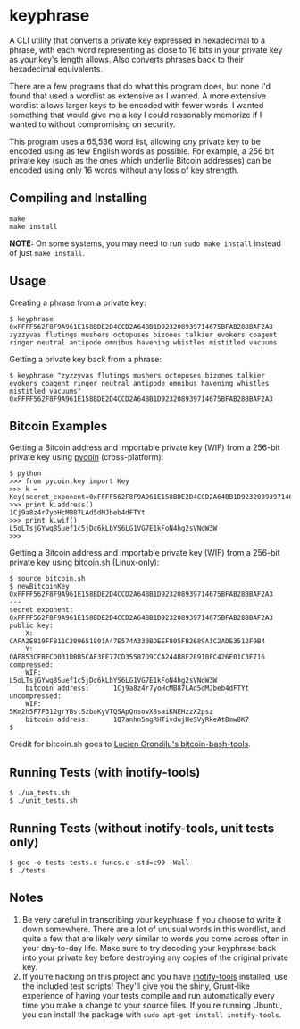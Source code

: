 keyphrase
=========

A CLI utility that converts a private key expressed in hexadecimal to a phrase, with each word representing as close to 16 bits in your private key as your key's length allows. Also converts phrases back to their hexadecimal equivalents.

There are a few programs that do what this program does, but none I'd found that used a wordlist as extensive as I wanted. A more extensive wordlist allows larger keys to be encoded with fewer words. I wanted something that would give me a key I could reasonably memorize if I wanted to without compromising on security.

This program uses a 65,536 word list, allowing *any* private key to be encoded using as few English words as possible. For example, a 256 bit private key (such as the ones which underlie Bitcoin addresses) can be encoded using only 16 words without any loss of key strength.


## Compiling and Installing

    make
    make install

**NOTE:** On some systems, you may need to run `sudo make install` instead of just `make install`.


## Usage
    
Creating a phrase from a private key:

    $ keyphrase 0xFFFF562F8F9A961E158BDE2D4CCD2A64BB1D923208939714675BFAB28BBAF2A3
    zyzzyvas flutings mushers octopuses bizones talkier evokers coagent ringer neutral antipode omnibus havening whistles mistitled vacuums
    

Getting a private key back from a phrase:

    $ keyphrase "zyzzyvas flutings mushers octopuses bizones talkier evokers coagent ringer neutral antipode omnibus havening whistles mistitled vacuums"
    0xFFFF562F8F9A961E158BDE2D4CCD2A64BB1D923208939714675BFAB28BBAF2A3


## Bitcoin Examples

Getting a Bitcoin address and importable private key (WIF) from a 256-bit private key using [pycoin](https://github.com/richardkiss/pycoin) (cross-platform):

    $ python
    >>> from pycoin.key import Key
    >>> k = Key(secret_exponent=0xFFFF562F8F9A961E158BDE2D4CCD2A64BB1D923208939714675BFAB28BBAF2A3)
    >>> print k.address()
    1Cj9a8z4r7yoHcMB87LAd5dMJbeb4dFTYt
    >>> print k.wif()
    L5oLTsjGYwq8Suef1c5jDc6kLbYS6LG1VG7E1kFoN4hg2sVNoW3W
    >>> 

Getting a Bitcoin address and importable private key (WIF) from a 256-bit private key using [bitcoin.sh](https://raw.githubusercontent.com/ryepdx/keyphrase/master/bitcoin.sh) (Linux-only):

    $ source bitcoin.sh
    $ newBitcoinKey 0xFFFF562F8F9A961E158BDE2D4CCD2A64BB1D923208939714675BFAB28BBAF2A3
    ---
    secret exponent:          0xFFFF562F8F9A961E158BDE2D4CCD2A64BB1D923208939714675BFAB28BBAF2A3
    public key:
        X:                    CAFA2E819FFB11C209651801A47E574A330BDEEF805FB2689A1C2ADE3512F9B4
        Y:                    0AF853CFBECD031DBB5CAF3EE77CD35587D9CCA244B8F28910FC426E01C3E716
    compressed:
        WIF:                  L5oLTsjGYwq8Suef1c5jDc6kLbYS6LG1VG7E1kFoN4hg2sVNoW3W
        bitcoin address:      1Cj9a8z4r7yoHcMB87LAd5dMJbeb4dFTYt
    uncompressed:
        WIF:                  5Km2h5F7F312grYBstSzbaKyVTQSApQnsovX8saiKNEHzzX2psz
        bitcoin address:      1Q7anhn5mgRHTivdujHeSVyRkeAtBmw8K7
    $ 

Credit for bitcoin.sh goes to [Lucien Grondilu's bitcoin-bash-tools](https://github.com/grondilu/bitcoin-bash-tools).


## Running Tests (with inotify-tools)
    
    $ ./ua_tests.sh
    $ ./unit_tests.sh


## Running Tests (without inotify-tools, unit tests only)

    $ gcc -o tests tests.c funcs.c -std=c99 -Wall
    $ ./tests


## Notes

1. Be very careful in transcribing your keyphrase if you choose to write it down somewhere. There are a lot of unusual words in this wordlist, and quite a few that are likely *very* similar to words you come across often in your day-to-day life. Make sure to try decoding your keyphrase back into your private key before destroying any copies of the original private key.
2. If you're hacking on this project and you have [inotify-tools](https://github.com/rvoicilas/inotify-tools) installed, use the included test scripts! They'll give you the shiny, Grunt-like experience of having your tests compile and run automatically every time you make a change to your source files. If you're running Ubuntu, you can install the package with `sudo apt-get install inotify-tools`.

